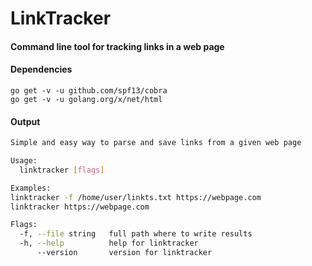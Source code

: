 # LinkTracker

#### Command line tool for tracking links in a web page

#### Dependencies
	go get -v -u github.com/spf13/cobra
	go get -v -u golang.org/x/net/html
#### Output

```bash
Simple and easy way to parse and save links from a given web page

Usage:
  linktracker [flags]

Examples:
linktracker -f /home/user/linkts.txt https://webpage.com
linktracker https://webpage.com

Flags:
  -f, --file string   full path where to write results
  -h, --help          help for linktracker
      --version       version for linktracker
```
